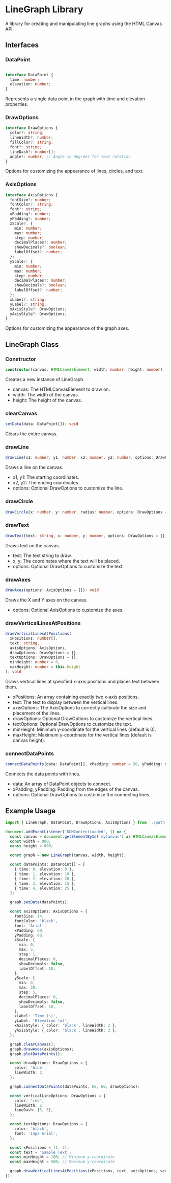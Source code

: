 # LineGraph Library

A library for creating and manipulating line graphs using the HTML Canvas API.

## Interfaces

### DataPoint

```typescript

interface DataPoint {
  time: number;
  elevation: number;
}
```
Represents a single data point in the graph with time and elevation properties.

### DrawOptions
```typescript
interface DrawOptions {
  color?: string;
  lineWidth?: number;
  fillColor?: string;
  font?: string;
  lineDash?: number[];
  angle?: number; // Angle in degrees for text rotation
}
```
Options for customizing the appearance of lines, circles, and text.

### AxisOptions
```typescript
interface AxisOptions {
  fontSize?: number;
  fontColor?: string;
  font?: string;
  xPadding?: number;
  yPadding?: number;
  xScale?: {
    min: number;
    max: number;
    step: number;
    decimalPlaces?: number;
    showDecimals?: boolean;
    labelOffset?: number;
  };
  yScale?: {
    min: number;
    max: number;
    step: number;
    decimalPlaces?: number;
    showDecimals?: boolean;
    labelOffset?: number;
  };
  xLabel?: string;
  yLabel?: string;
  xAxisStyle?: DrawOptions;
  yAxisStyle?: DrawOptions;
}
```
Options for customizing the appearance of the graph axes.


## LineGraph Class
### Constructor
```typescript
constructor(canvas: HTMLCanvasElement, width: number, height: number)
```
Creates a new instance of LineGraph.

- canvas: The HTMLCanvasElement to draw on.
- width: The width of the canvas.
- height: The height of the canvas.

### clearCanvas
```typescript
setData(data: DataPoint[]): void
```
Clears the entire canvas.

### drawLine
```typescript
drawLine(x1: number, y1: number, x2: number, y2: number, options: DrawOptions = {}): void
```
Draws a line on the canvas.

- x1, y1: The starting coordinates.
- x2, y2: The ending coordinates.
- options: Optional DrawOptions to customize the line.

### drawCircle 
```typescript
drawCircle(x: number, y: number, radius: number, options: DrawOptions = {}): void
```

### drawText
```typescript
drawText(text: string, x: number, y: number, options: DrawOptions = {}): void
```
Draws text on the canvas.

- text: The text string to draw.
- x, y: The coordinates where the text will be placed.
- options: Optional DrawOptions to customize the text.

### drawAxes
```typescript
drawAxes(options: AxisOptions = {}): void
```
Draws the X and Y axes on the canvas.

- options: Optional AxisOptions to customize the axes.

### drawVerticalLinesAtPositions
```typescript
drawVerticalLinesAtPositions(
  xPositions: number[],
  text: string,
  axisOptions: AxisOptions,
  drawOptions: DrawOptions = {},
  textOptions: DrawOptions = {},
  minHeight: number = 0,
  maxHeight: number = this.height
): void
```
Draws vertical lines at specified x-axis positions and places text between them.

- xPositions: An array containing exactly two x-axis positions.
- text: The text to display between the vertical lines.
- axisOptions: The AxisOptions to correctly calibrate the size and placement of the lines.
- drawOptions: Optional DrawOptions to customize the vertical lines.
- textOptions: Optional DrawOptions to customize the text.
- minHeight: Minimum y-coordinate for the vertical lines (default is 0).
- maxHeight: Maximum y-coordinate for the vertical lines (default is canvas height).

### connectDataPoints
```typescript
connectDataPoints(data: DataPoint[], xPadding: number = 50, yPadding: number = 50, options: DrawOptions = {}): void
```
Connects the data points with lines.

- data: An array of DataPoint objects to connect.
- xPadding, yPadding: Padding from the edges of the canvas.
- options: Optional DrawOptions to customize the connecting lines.


## Example Usage 

```typescript 
import { LineGraph, DataPoint, DrawOptions, AxisOptions } from './path-to-your-line-graph-file';

document.addEventListener('DOMContentLoaded', () => {
  const canvas = document.getElementById('myCanvas') as HTMLCanvasElement;
  const width = 800;
  const height = 600;

  const graph = new LineGraph(canvas, width, height);

  const dataPoints: DataPoint[] = [
    { time: 0, elevation: 0 },
    { time: 1, elevation: 10 },
    { time: 2, elevation: 20 },
    { time: 3, elevation: 15 },
    { time: 4, elevation: 25 },
  ];

  graph.setData(dataPoints);

  const axisOptions: AxisOptions = {
    fontSize: 14,
    fontColor: 'black',
    font: 'Arial',
    xPadding: 60,
    yPadding: 60,
    xScale: {
      min: 0,
      max: 5,
      step: 1,
      decimalPlaces: 0,
      showDecimals: false,
      labelOffset: 10,
    },
    yScale: {
      min: 0,
      max: 30,
      step: 5,
      decimalPlaces: 0,
      showDecimals: false,
      labelOffset: 10,
    },
    xLabel: 'Time (s)',
    yLabel: 'Elevation (m)',
    xAxisStyle: { color: 'black', lineWidth: 2 },
    yAxisStyle: { color: 'black', lineWidth: 2 },
  };

  graph.clearCanvas();
  graph.drawAxes(axisOptions);
  graph.plotDataPoints();

  const drawOptions: DrawOptions = {
    color: 'blue',
    lineWidth: 2,
  };

  graph.connectDataPoints(dataPoints, 60, 60, drawOptions);

  const verticalLineOptions: DrawOptions = {
    color: 'red',
    lineWidth: 2,
    lineDash: [5, 5],
  };

  const textOptions: DrawOptions = {
    color: 'black',
    font: '14px Arial',
  };

  const xPositions = [1, 3];
  const text = 'Sample Text';
  const minHeight = 100; // Minimum y-coordinate
  const maxHeight = 500; // Maximum y-coordinate

  graph.drawVerticalLinesAtPositions(xPositions, text, axisOptions, verticalLineOptions, textOptions, minHeight, maxHeight);
});

```
